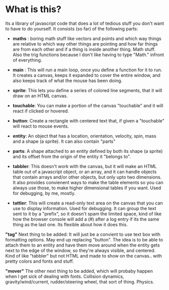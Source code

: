 # What is this?

Its a library of javascript code that does a lot of tedious stuff you don't want to have to do yourself.  It consists (so far) of the following parts:

  * **maths** : boring math stuff like vectors and points and which way things are relative to which way other things are pointing and how far things are from each other and if a thing is inside another thing.  Math stuff.  Also the trig functions because I don't like having to type "Math." infront of everything.
  
  * **main** : This will run a main loop, once you define a function for it to run. It creates a canvas, keeps it expanded to cover the entire window, and also keeps track of what the mouse has been doing.
  
  * **sprite**: This lets you define a series of colored line segments, that it will draw on an HTML canvas.
  
  * **touchable**: You can make a portion of the canvas "touchable" and it will react if clicked or hovered.

  * **button**: Create a rectangle with centered text that, if given a "touchable" will react to mouse events.
  
  * **entity**: An object that has a location, orientation, velocity, spin, mass and a shape (a sprite). It can also contain "parts"
  
  * **parts**: A shape attached to an entity defined by both its shape (a sprite) and its offset from the origin of the entity it "belongs to".
  
  * **tabbler**:  This doesn't work with the canvas, but it will make an HTML table out of a javascript object, or an array, and it can handle objects that contain arrays and/or other objects, but only upto two dimensions.  It also provides convienent ways to make the table elements so you can always use those, to make higher dimensional tables if you want. Used for debugging, by me, mostly.

  * **tattler**: This will create a read-only text area on the canvas that you can use to display information. Used for debugging. It can group the text sent to it by a "prefix",  so it doesn't spam the limited space, kind of like how the browser console will add a (#) after a log entry if its the same thing as the last one.  Its flexible about how it does this.
  
 **"tag"** Next thing to be added: It will just be a convient to use text box with formatting options.  May end up replacing "button". The idea is to be able to attach them to an entity and have them move around when the entity gets next to the edge of the window, so they're always visible, and centered.  Kind of like "tabbler" but not HTML and made to show on the canvas.. with pretty colors and fonts and stuff.

**"mover"** The other next thing to be added, which will probaby happen when I get sick of dealing with fonts.  Collision dynamics, gravity/wind/current, rudder/steering wheel, that sort of thing.  Physics.
